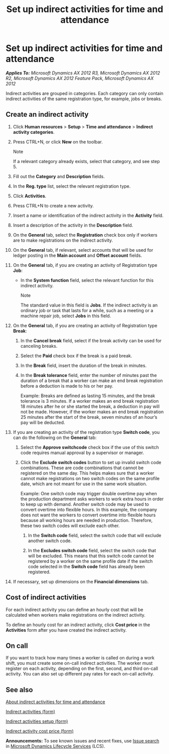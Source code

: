 ﻿---
title: Set up indirect activities for time and attendance
TOCTitle: Set up indirect activities for time and attendance
ms:assetid: d297e057-2603-4500-a7e4-a6fa809875d4
ms:mtpsurl: https://technet.microsoft.com/en-us/library/Aa551048(v=AX.60)
ms:contentKeyID: 36059507
ms.date: 05/02/2014
mtps_version: v=AX.60
f1_keywords:
- cost
- category
---

# Set up indirect activities for time and attendance 


_**Applies To:** Microsoft Dynamics AX 2012 R3, Microsoft Dynamics AX 2012 R2, Microsoft Dynamics AX 2012 Feature Pack, Microsoft Dynamics AX 2012_

Indirect activities are grouped in categories. Each category can only contain indirect activities of the same registration type, for example, jobs or breaks.

## Create an indirect activity

1.  Click **Human resources** \> **Setup** \> **Time and attendance** \> **Indirect activity categories**.

2.  Press CTRL+N, or click **New** on the toolbar.
    

    > [!NOTE]
    > <P>If a relevant category already exists, select that category, and see step 5.</P>



3.  Fill out the **Category** and **Description** fields.

4.  In the **Reg. type** list, select the relevant registration type.

5.  Click **Activities**.

6.  Press CTRL+N to create a new activity.

7.  Insert a name or identification of the indirect activity in the **Activity** field.

8.  Insert a description of the activity in the **Description** field.

9.  On the **General** tab, select the **Registration** check box only if workers are to make registrations on the indirect activity.

10. On the **General** tab, if relevant, select accounts that will be used for ledger posting in the **Main account** and **Offset account** fields.

11. On the **General** tab, if you are creating an activity of Registration type **Job**:
    
      - In the **System function** field, select the relevant function for this indirect activity.
        

        > [!NOTE]
        > <P>The standard value in this field is <STRONG>Jobs</STRONG>. If the indirect activity is an ordinary job or task that lasts for a while, such as a meeting or a machine repair job, select <STRONG>Jobs</STRONG> in this field.</P>



12. On the **General** tab, if you are creating an activity of Registration type **Break**:
    
    1.  In the **Cancel break** field, select if the break activity can be used for canceling breaks.
    
    2.  Select the **Paid** check box if the break is a paid break.
    
    3.  In the **Break** field, insert the duration of the break in minutes.
    
    4.  In the **Break tolerance** field, enter the number of minutes past the duration of a break that a worker can make an end break registration before a deduction is made to his or her pay.
        
        Example: Breaks are defined as lasting 15 minutes, and the break tolerance is 3 minutes. If a worker makes an end break registration 18 minutes after he or she started the break, a deduction in pay will not be made. However, if the worker makes an end break registration 25 minutes after the start of the break, seven minutes of an hour’s pay will be deducted.

13. If you are creating an activity of the registration type **Switch code**, you can do the following on the **General** tab:
    
    1.  Select the **Approve switchcode** check box if the use of this switch code requires manual approval by a supervisor or manager.
    
    2.  Click the **Exclude switch codes** button to set up invalid switch code combinations. These are code combinations that cannot be registered on the same day. This helps makes sure that a worker cannot make registrations on two switch codes on the same profile date, which are not meant for use in the same work situation.
        
        Example: One switch code may trigger double overtime pay when the production department asks workers to work extra hours in order to keep up with demand. Another switch code may be used to convert overtime into flexible hours. In this example, the company does not want the workers to convert overtime into flexible hours because all working hours are needed in production. Therefore, these two switch codes will exclude each other.
        
        1.  In the **Switch code** field, select the switch code that will exclude another switch code.
        
        2.  In the **Excludes switch code** field, select the switch code that will be excluded. This means that this switch code cannot be registered by a worker on the same profile date if the switch code selected in the **Switch code** field has already been registered.

14. If necessary, set up dimensions on the **Financial dimensions** tab.

## Cost of indirect activities

For each indirect activity you can define an hourly cost that will be calculated when workers make registrations on the indirect activity.

To define an hourly cost for an indirect activity, click **Cost price** in the **Activities** form after you have created the indirect activity.

## On call

If you want to track how many times a worker is called on during a work shift, you must create some on-call indirect activities. The worker must register on each activity, depending on the first, second, and third on-call activity. You can also set up different pay rates for each on-call activity.

## See also

[About indirect activities for time and attendance](about-indirect-activities-for-time-and-attendance.md)

[Indirect activities (form)](https://technet.microsoft.com/en-us/library/aa597338\(v=ax.60\))

[Indirect activities setup (form)](https://technet.microsoft.com/en-us/library/aa600187\(v=ax.60\))

[Indirect activity cost price (form)](https://technet.microsoft.com/en-us/library/aa596823\(v=ax.60\))

  
**Announcements:** To see known issues and recent fixes, use [Issue search](http://go.microsoft.com/fwlink/?linkid=389258) in [Microsoft Dynamics Lifecycle Services](http://go.microsoft.com/fwlink/?linkid=306505) (LCS).

